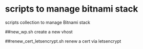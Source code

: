 # scripts to manage bitnami stack
scripts collection to manage Bitnami stack

##new_wp.sh
create a new vhost

##renew_cert_letsencrypt.sh
renew a cert via letsencrypt
